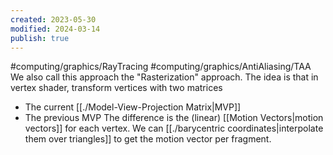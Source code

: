 ```yaml
---
created: 2023-05-30
modified: 2024-03-14
publish: true
---
```


#computing/graphics/RayTracing #computing/graphics/AntiAliasing/TAA 
We also call this approach the "Rasterization" approach. The idea is that in vertex shader, transform vertices with two matrices
- The current [[./Model-View-Projection Matrix|MVP]]
- The previous MVP
The difference is the (linear) [[Motion Vectors|motion vectors]] for each vertex. We can [[./barycentric coordinates|interpolate them over triangles]] to get the motion vector per fragment.